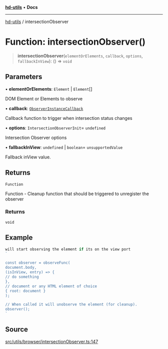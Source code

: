 [**hd-utils**](../README.md) • **Docs**

***

[hd-utils](../globals.md) / intersectionObserver

# Function: intersectionObserver()

> **intersectionObserver**(`elementOrElements`, `callback`, `options`, `fallbackInView`): () => `void`

## Parameters

• **elementOrElements**: `Element` \| `Element`[]

DOM Element or Elements to observe

• **callback**: [`ObserverInstanceCallback`](../type-aliases/ObserverInstanceCallback.md)

Callback function to trigger when intersection status changes

• **options**: `IntersectionObserverInit`= `undefined`

Intersection Observer options

• **fallbackInView**: `undefined` \| `boolean`= `unsupportedValue`

Fallback inView value.

## Returns

`Function`

Function - Cleanup function that should be triggered to unregister the observer

### Returns

`void`

## Example

```ts
will start observing the element if its on the view port
`

const observer = observeFunc(
document.body,
(isInView, entry) => {
// do something
},
// document or any HTML element of choice
{ root: document }
);

// When called it will unobserve the element (for cleanup).
observer();
`
```

## Source

[src/utils/browser/intersectionObserver.ts:147](https://github.com/AhmadHddad/h-utils/blob/8e9e542f98b1a43a336ce585dc8666b21b0e894d/src/utils/browser/intersectionObserver.ts#L147)
